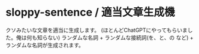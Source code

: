 # sloppy-sentence / 適当文章生成機
クソみたいな文章を適当に生成します。
(ほとんどChatGPTにやってもらいました。俺は何も知らない)
ランダムな名詞 + ランダムな接続詞(を、と、の など) + ランダムな名詞が生成されます。
